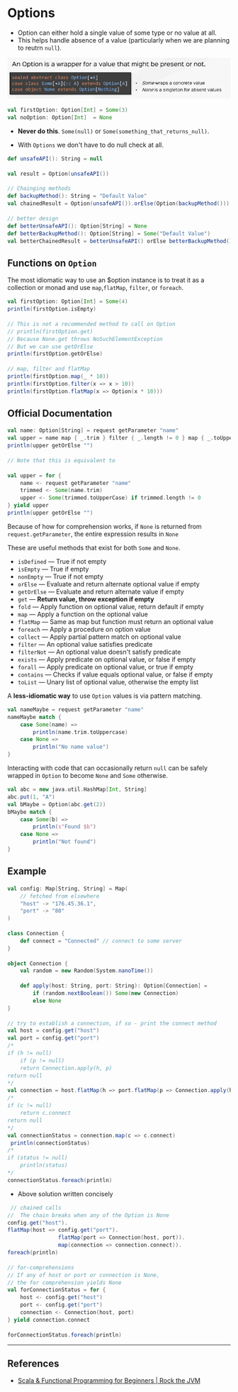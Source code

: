 # Options

* Option can either hold a single value of some type or no value at all.
* This helps handle absence of a value (particularly when we are planning to reutrn `null`).

![Options](./options.png)

```Scala
val firstOption: Option[Int] = Some(3)
val noOption: Option[Int]  = None
```

* **Never do this**. `Some(null)` or `Some(something_that_returns_null)`.

* With `Options` we don't have to do null check at all.

```Scala
def unsafeAPI(): String = null

val result = Option(unsafeAPI())

// Chainging methods
def backupMethod(): String = "Default Value"
val chainedResult = Option(unsafeAPI()).orElse(Option(backupMethod()))

// better design
def betterUnsafeAPI(): Option[String] = None
def betterBackupMethod(): Option[String] = Some("Default Value")
val betterChainedResult = betterUnsafeAPI() orElse betterBackupMethod()
```

## Functions on `Option`

The most idiomatic way to use an $option instance is to treat it as a collection or monad and use `map`,`flatMap`, `filter`, or `foreach`.

```Scala
val firstOption: Option[Int] = Some(4)
println(firstOption.isEmpty)

// This is not a recommended method to call on Option
// println(firstOption.get)
// Because None.get throws NoSuchElementException
// But we can use getOrElse
println(firstOption.getOrElse)

// map, filter and flatMap
println(firstOption.map(_ * 10))
println(firstOption.filter(x => x > 10))
println(firstOption.flatMap(x => Option(x * 10)))
```

## Official Documentation

```Scala
val name: Option[String] = request getParameter "name"
val upper = name map { _.trim } filter { _.length != 0 } map { _.toUpperCase }
println(upper getOrElse "")

// Note that this is equivalent to

val upper = for {
    name <- request getParameter "name"
    trimmed <- Some(name.trim)
    upper <- Some(trimmed.toUpperCase) if trimmed.length != 0
} yield upper
println(upper getOrElse "")
```

Because of how for comprehension works, if `None` is returned from `request.getParameter`, the entire expression results in `None`

These are useful methods that exist for both `Some` and `None`.

* `isDefined` — True if not empty
* `isEmpty` — True if empty
* `nonEmpty` — True if not empty
* `orElse` — Evaluate and return alternate optional value if empty
* `getOrElse` — Evaluate and return alternate value if empty
* `get` — **Return value, throw exception if empty**
* `fold` —  Apply function on optional value, return default if empty
* `map` — Apply a function on the optional value
* `flatMap` — Same as map but function must return an optional value
* `foreach` — Apply a procedure on option value
* `collect` — Apply partial pattern match on optional value
* `filter` — An optional value satisfies predicate
* `filterNot` — An optional value doesn't satisfy predicate
* `exists` — Apply predicate on optional value, or false if empty
* `forall` — Apply predicate on optional value, or true if empty
* `contains` — Checks if value equals optional value, or false if empty
* `toList` — Unary list of optional value, otherwise the empty list

A **less-idiomatic way** to use `Option` values is via pattern matching.

```Scala
val nameMaybe = request getParameter "name"
nameMaybe match {
    case Some(name) =>
        println(name.trim.toUppercase)
    case None =>
        println("No name value")
}
```

Interacting with code that can occasionally return `null` can be safely wrapped in `Option` to become `None` and `Some` otherwise.

```Scala
val abc = new java.util.HashMap[Int, String]
abc.put(1, "A")
val bMaybe = Option(abc.get(2))
bMaybe match {
    case Some(b) =>
        println(s"Found $b")
    case None =>
        println("Not found")
}
```

## Example

```Scala
val config: Map[String, String] = Map(
    // fetched from elsewhere
    "host" -> "176.45.36.1",
    "port" -> "80"
)

class Connection {
    def connect = "Connected" // connect to some server
}

object Connection {
    val random = new Random(System.nanoTime())

    def apply(host: String, port: String): Option[Connection] =
        if (random.nextBoolean()) Some(new Connection)
        else None
}

// try to establish a connection, if so - print the connect method
val host = config.get("host")
val port = config.get("port")
/*
if (h != null)
    if (p != null)
    return Connection.apply(h, p)
return null
*/
val connection = host.flatMap(h => port.flatMap(p => Connection.apply(h, p)))
/*
if (c != null)
    return c.connect
return null
*/
val connectionStatus = connection.map(c => c.connect)
 println(connectionStatus)
/*
if (status != null)
    println(status)
*/
connectionStatus.foreach(println)
```

* Above solution written concisely

```Scala
 // chained calls
//  The chain breaks when any of the Option is None
config.get("host").
flatMap(host => config.get("port").
                flatMap(port => Connection(host, port)).
                map(connection => connection.connect)).
foreach(println)

// for-comprehensions
// If any of host or port or connection is None,
// the for comprehension yields None
val forConnectionStatus = for {
    host <- config.get("host")
    port <- config.get("port")
    connection <- Connection(host, port)
} yield connection.connect

forConnectionStatus.foreach(println)
```

---

## References

* [Scala & Functional Programming for Beginners | Rock the JVM](https://www.udemy.com/share/1013xsCUMfd1lVR34=/)
